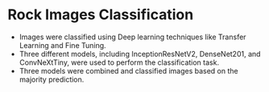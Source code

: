 # Rock Images Classification
- Images were classified using Deep learning techniques like Transfer Learning and Fine Tuning.
- Three different models, including InceptionResNetV2, DenseNet201, and ConvNeXtTiny, were used to perform the classification task.
- Three models were combined and classified images based on the majority prediction.

